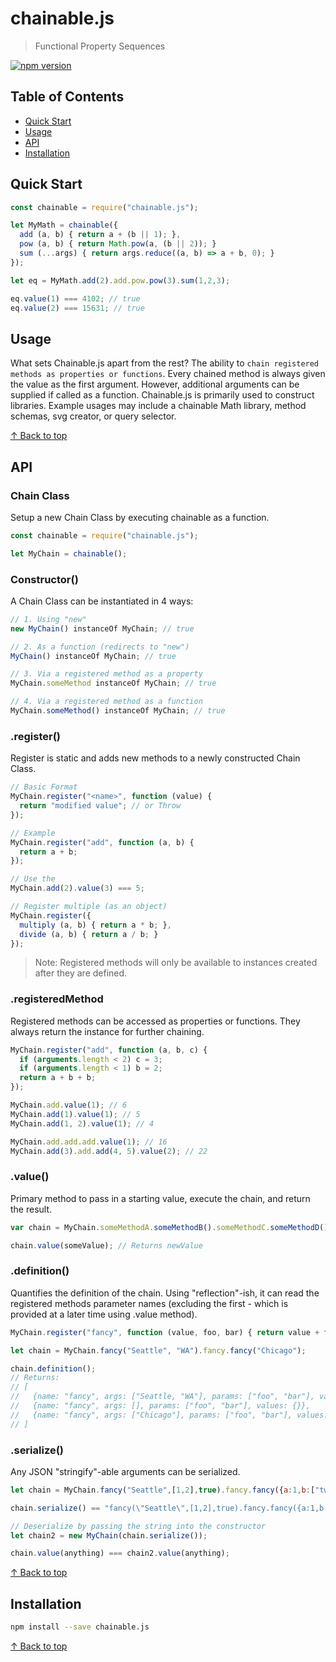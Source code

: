 # chainable.js
> Functional Property Sequences

[![npm version](https://badge.fury.io/js/chainable.js.svg)](https://badge.fury.io/js/chainable.js)

## Table of Contents

* [Quick Start](#quick-start)
* [Usage](#usage)
* [API](#api)
* [Installation](#installation)

## Quick Start
```js
const chainable = require("chainable.js");

let MyMath = chainable({
  add (a, b) { return a + (b || 1); },
  pow (a, b) { return Math.pow(a, (b || 2)); }
  sum (...args) { return args.reduce((a, b) => a + b, 0); }
});

let eq = MyMath.add(2).add.pow.pow(3).sum(1,2,3);

eq.value(1) === 4102; // true
eq.value(2) === 15631; // true
```

## Usage

What sets Chainable.js apart from the rest?   The ability to `chain registered methods as properties or functions`.   Every chained method is always given the value as the first argument.   However, additional arguments can be supplied if called as a function.   Chainable.js is primarily used to construct libraries.   Example usages may include a chainable Math library, method schemas, svg creator, or query selector.

[↑ Back to top](#table-of-contents)

## API


### Chain Class
Setup a new Chain Class by executing chainable as a function.

``` js
const chainable = require("chainable.js");

let MyChain = chainable();
```

### Constructor()
A Chain Class can be instantiated in 4 ways:

``` js
// 1. Using "new"
new MyChain() instanceOf MyChain; // true

// 2. As a function (redirects to "new")
MyChain() instanceOf MyChain; // true

// 3. Via a registered method as a property
MyChain.someMethod instanceOf MyChain; // true

// 4. Via a registered method as a function
MyChain.someMethod() instanceOf MyChain; // true
```

### .register()
Register is static and adds new methods to a newly constructed Chain Class.

``` js
// Basic Format
MyChain.register("<name>", function (value) {
  return "modified value"; // or Throw
});

// Example
MyChain.register("add", function (a, b) {
  return a + b;
});

// Use the 
MyChain.add(2).value(3) === 5;

// Register multiple (as an object)
MyChain.register({
  multiply (a, b) { return a * b; },
  divide (a, b) { return a / b; }
});
```

> Note: Registered methods will only be available to instances created after they are defined.

### .registeredMethod
Registered methods can be accessed as properties or functions.   They always return the instance for further chaining.

``` js
MyChain.register("add", function (a, b, c) {
  if (arguments.length < 2) c = 3;
  if (arguments.length < 1) b = 2;
  return a + b + b;
});

MyChain.add.value(1); // 6
MyChain.add(1).value(1); // 5
MyChain.add(1, 2).value(1); // 4

MyChain.add.add.add.value(1); // 16
MyChain.add(3).add.add(4, 5).value(2); // 22
```

### .value()
Primary method to pass in a starting value, execute the chain, and return the result.

``` js
var chain = MyChain.someMethodA.someMethodB().someMethodC.someMethodD();

chain.value(someValue); // Returns newValue
```

### .definition()
Quantifies the definition of the chain.  Using "reflection"-ish, it can read the registered methods parameter names (excluding the first - which is provided at a later time using .value method).

``` js
MyChain.register("fancy", function (value, foo, bar) { return value + foo + bar; });

let chain = MyChain.fancy("Seattle", "WA").fancy.fancy("Chicago");

chain.definition();
// Returns:
// [
//   {name: "fancy", args: ["Seattle, "WA"], params: ["foo", "bar"], values: {foo: "Seattle", bar: "WA"}},
//   {name: "fancy", args: [], params: ["foo", "bar"], values: {}},
//   {name: "fancy", args: ["Chicago"], params: ["foo", "bar"], values: {foo: "Chicago"}},
// ]
```

### .serialize()
Any JSON "stringify"-able arguments can be serialized.

``` js
let chain = MyChain.fancy("Seattle",[1,2],true).fancy.fancy({a:1,b:["two"]});

chain.serialize() == "fancy(\"Seattle\",[1,2],true).fancy.fancy({a:1,b:[\"two\"]})";

// Deserialize by passing the string into the constructor
let chain2 = new MyChain(chain.serialize());

chain.value(anything) === chain2.value(anything);
```


[↑ Back to top](#table-of-contents)

## Installation
```bash
npm install --save chainable.js
```

[↑ Back to top](#table-of-contents)
